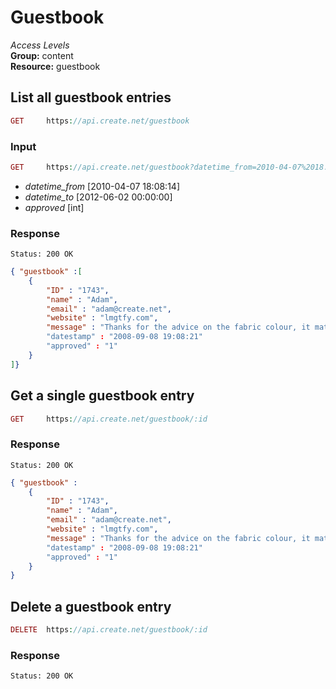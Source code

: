 Guestbook
=============

*Access Levels*    
__Group:__ content     
__Resource:__ guestbook

List all guestbook entries
--------------------------

```php
GET 	https://api.create.net/guestbook
```

### Input

```php
GET 	https://api.create.net/guestbook?datetime_from=2010-04-07%2018:08:14
```
* *datetime_from* [2010-04-07 18:08:14]
* *datetime_to* [2012-06-02 00:00:00]
* *approved* [int]

### Response

```console
Status: 200 OK
```

```json
{ "guestbook" :[
	{
		"ID" : "1743",
		"name" : "Adam",
		"email" : "adam@create.net",
		"website" : "lmgtfy.com",
		"message" : "Thanks for the advice on the fabric colour, it matched perfectly."
		"datestamp" : "2008-09-08 19:08:21"
		"approved" : "1"
	}
]}
```

Get a single guestbook entry
----------------------------

```php
GET 	https://api.create.net/guestbook/:id
```

### Response

```console
Status: 200 OK
```

```json
{ "guestbook" :
	{
		"ID" : "1743",
		"name" : "Adam",
		"email" : "adam@create.net",
		"website" : "lmgtfy.com",
		"message" : "Thanks for the advice on the fabric colour, it matched perfectly."
		"datestamp" : "2008-09-08 19:08:21"
		"approved" : "1"
	}
}
```


Delete a guestbook entry
------------------------

```php
DELETE 	https://api.create.net/guestbook/:id
```

### Response

```console
Status: 200 OK
```	